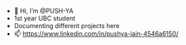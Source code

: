 - 👋 Hi, I’m @PUSH-YA
- 1st year UBC student
- Documenting different projects here
- 📫 https://www.linkedin.com/in/pushya-jain-4546a6150/

<!---
PUSH-YA/PUSH-YA is a ✨ special ✨ repository because its `README.md` (this file) appears on your GitHub profile.
You can click the Preview link to take a look at your changes.
--->

